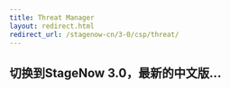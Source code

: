 ```yaml
---
title: Threat Manager
layout: redirect.html
redirect_url: /stagenow-cn/3-0/csp/threat/
---
```


## 切换到StageNow 3.0，最新的中文版...

